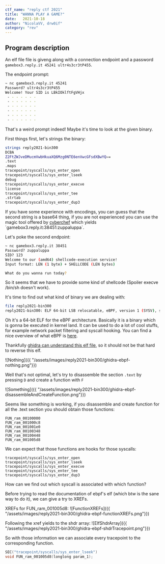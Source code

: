 ```yaml
---
ctf_name: "reply ctf 2021"
title: "WANNA PLAY A GAME?"
date:	2021-10-18
author: "NicolaVV, drw0if"
category: "rev"
---
```


## Program description
An elf file file is giveng along with a connection endpoint and a password `gamebox3.reply.it 45241 ultr4s3cr3tP455`.

The endpoint prompt:
```bash
~ nc gamebox3.reply.it 45241
Password? ultr4s3cr3tP455
Welcome! Your SID is LBkIOklftFgVHjx
 - - - - - - -
 - - - - - - -
 - - - - - - -
 - - - - - - -
 - - - - - - -
 - - - - - - -

```

That's a weird prompt indeed! Maybe it's time to look at the given binary.

First things first, let's strings the binary:
```bash
strings reply2021-bin300
DCBA
Z2FtZWJveDMucmVwbHkuaXQ6Mzg0NTE6enVwcGFsdXBwYQ==
.text
.maps
tracepoint/syscalls/sys_enter_open
tracepoint/syscalls/sys_enter_lseek
debug
tracepoint/syscalls/sys_enter_execve
license
tracepoint/syscalls/sys_enter_tee
.strtab
tracepoint/syscalls/sys_enter_dup3
```

If you have some experience with encodings, you can guess that the second string is a base64 thing, if you are not experienced you can use the magic tool offered by [cyberchef](https://gchq.github.io/CyberChef/#recipe=Magic(3,false,false,'')&input=WjJGdFpXSnZlRE11Y21Wd2JIa3VhWFE2TXpnME5URTZlblZ3Y0dGc2RYQndZUT09) which yields `gamebox3.reply.it:38451:zuppaluppa`.

Let's poke the second endpoint:
```bash
~ nc gamebox3.reply.it 38451
Password? zuppaluppa
SID? 123
Welcome to our (amd64) shellcode-execution service!
Input format: LEN (1 byte) + SHELLCODE (LEN bytes)

What do you wanna run today?
```
So it seems that we have to provide some kind of shellcode (Spoiler execve /bin/sh doesn't work).

It's time to find out what kind of binary we are dealing with:
```bash
file reply2021-bin300
reply2021-bin300: ELF 64-bit LSB relocatable, eBPF, version 1 (SYSV), stripped
```

Oh it's a 64-bit ELF for the eBPF architecture. Basically it is a binary which is gonna be executed in kernel land. It can be used to do a lot of cool stuffs, for example network packet filtering and syscall hooking.
You can find a nice overview of what eBPF is [here](https://www.graplsecurity.com/post/kernel-pwning-with-ebpf-a-love-story).

Thankfully [ghidra can understand this elf file](https://github.com/Nalen98/eBPF-for-Ghidra), so it should not be that hard to reverse this elf.

![Nothing]({{ "/assets/images/reply2021-bin300/ghidra-ebpf-nothing.png"}})

Well that's not optimal, let's try to disassemble the section `.text` by pressing `D` and create a function with `F`

![Something]({{ "/assets/images/reply2021-bin300/ghidra-ebpf-disassembleAndCreateFunction.png"}})


Seems like something is working, if you disassemble and create function for all the .text section you should obtain those functions:
```
FUN_ram_00100000
FUN_ram_001000c8
FUN_ram_001001e0
FUN_ram_00100348
FUN_ram_00100448
FUN_ram_001005d8
```

We can expect that those functions are hooks for those syscalls:
```
tracepoint/syscalls/sys_enter_open
tracepoint/syscalls/sys_enter_lseek
tracepoint/syscalls/sys_enter_execve
tracepoint/syscalls/sys_enter_tee
tracepoint/syscalls/sys_enter_dup3
```

How can we find out which syscall is associated with which function?

Before trying to read the documentation of ebpf's elf (which btw is the sane way to do it), we can give a try to XREFs.

XREFs for FUN_ram_001005d8:
![FunctionXREFs]({{ "/assets/images/reply2021-bin300/ghidra-ebpf-functionXREFs.png"}})

Following the xref yields to the shdr array:
![ElfShdrArray]({{ "/assets/images/reply2021-bin300/ghidra-ebpf-shdrTracepoint.png"}})

So with those information we can associate every tracepoint to the corresponding function.


```C
SEC("tracepoint/syscalls/sys_enter_lseek")
void FUN_ram_001005d8(longlong param_1);
```
